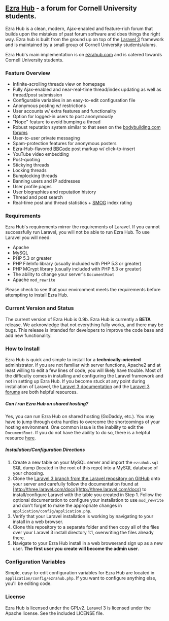 ## [Ezra Hub](http://ezrahub.com) - a forum for Cornell University students.
Ezra Hub is a clean, modern, Ajax-enabled and feature-rich forum that builds upon the mistakes of past forum software and does things the right way. Ezra hub is built from the ground up on top of the [Laravel 3](http://laravel.com) framework and is maintained by a small group of Cornell University students/alums.

Ezra Hub's main implementation is on [ezrahub.com](http://ezrahub.com) and is catered towards Cornell University students.

### Feature Overview
- Infinite-scrolling threads view on homepage
- Fully Ajax-enabled and near-real-time thread/index updating as well as thread/post submission
- Configurable variables in an easy-to-edit configuration file
- Anonymous posting w/ restrictions
- User accounts w/ extra features and functionality
- Option for logged-in users to post anonymously
- "Nope" feature to avoid bumping a thread
- Robust reputation system similar to that seen on the [bodybuilding.com forums](http://forum.bodybuilding.com/faq.php?faq=repuationsystem_faq)
- User-to-user private messaging
- Spam-protection features for anonymous posters
- Ezra-Hub-flavored [BBCode](http://en.wikipedia.org/wiki/BBCode) post markup w/ click-to-insert
- YouTube video embedding
- Post-quoting
- Stickying threads
- Locking threads
- Bumplocking threads
- Banning users and IP addresses
- User profile pages
- User biographies and reputation history
- Thread and post search
- Real-time post and thread statistics + [SMOG](http://en.wikipedia.org/wiki/SMOG) index rating

### Requirements
Ezra Hub's requirements mirror the requirements of Laravel. If you cannot successfully run Laravel, you will not be able to run Ezra Hub. To use Laravel you will need:
- Apache
- MySQL
- PHP 5.3 or greater
- PHP FileInfo library (usually included with PHP 5.3 or greater)
- PHP MCrypt library (usually included with PHP 5.3 or greater)
- The ability to change your server's `DocumentRoot`
- Apache `mod_rewrite`

Please check to see that your environment meets the requirements before attempting to install Ezra Hub.

### Current Version and Status
The current version of Ezra Hub is 0.9b. Ezra Hub is currently a **BETA** release. We acknowledge that not everything fully works, and there may be bugs. This release is intended for developers to improve the code base and add new functionality.

### How to Install
Ezra Hub is quick and simple to install for a **technically-oriented** administrator. If you are not familiar with server functions, Apache2 and at least willing to edit a few lines of code, you will likely have trouble. Most of the difficulty comes in installing and configuring the Laravel framework and not in setting up Ezra Hub. If you become stuck at any point during installation of Laravel, the [Laravel 3 documentation](http://three.laravel.com/docs) and the [Laravel 3 forums](http://forums.laravel.io/viewforum.php?id=7) are both helpful resources.

##### Can I run Ezra Hub on shared hosting?
Yes, you can run Ezra Hub on shared hosting (GoDaddy, etc.). You may have to jump through extra hurdles to overcome the shortcomings of your hosting environment. One common issue is the inability to edit the `DocumentRoot`. If you do not have the ability to do so, there is a helpful resource [here](http://forums.laravel.io/viewtopic.php?id=1258).

##### Installation/Configuration Directions
1. Create a new table on your MySQL server and import the `ezrahub.sql` SQL dump (located in the root of this repo) into a MySQL database of your choosing.
2. Clone the [Laravel 3 branch from the Laravel repository on GitHub](https://github.com/laravel/laravel/tree/3.0) onto your server and carefully follow the documentation found at [http://three.laravel.com/docs](http://three.laravel.com/docs) to install/configure Laravel with the table you created in Step 1. Follow the optional documentation to configure your installation to use `mod_rewrite` and don't forget to make the appropriate changes in `application/config/application.php`.
3. Verify that your Laravel installation is working by navigating to your install in a web browser.
4. Clone this repository to a separate folder and then copy all of the files over your Laravel 3 install directory 1:1, overwriting the files already there.
5. Navigate to your Ezra Hub install in a web browserand sign up as a new user. **The first user you create will become the admin user**.

### Configuration Variables
Simple, easy-to-edit configuration variables for Ezra Hub are located in `application/config/ezrahub.php`. If you want to configure anything else, you'll be editing code.

### License
Ezra Hub is licensed under the GPLv2. Laravel 3 is licensed under the Apache license. See the included LICENSE file.
